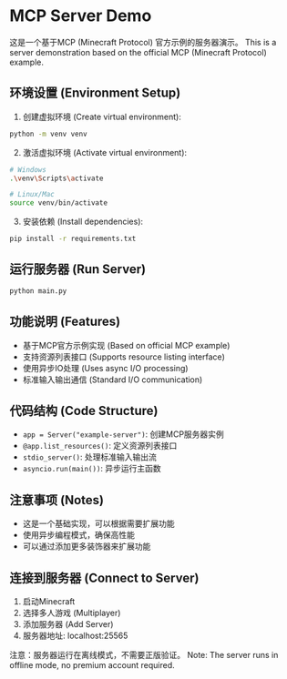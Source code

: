 # MCP Server Demo

这是一个基于MCP (Minecraft Protocol) 官方示例的服务器演示。
This is a server demonstration based on the official MCP (Minecraft Protocol) example.

## 环境设置 (Environment Setup)

1. 创建虚拟环境 (Create virtual environment):
```bash
python -m venv venv
```

2. 激活虚拟环境 (Activate virtual environment):
```bash
# Windows
.\venv\Scripts\activate

# Linux/Mac
source venv/bin/activate
```

3. 安装依赖 (Install dependencies):
```bash
pip install -r requirements.txt
```

## 运行服务器 (Run Server)
```bash
python main.py
```

## 功能说明 (Features)
- 基于MCP官方示例实现 (Based on official MCP example)
- 支持资源列表接口 (Supports resource listing interface)
- 使用异步IO处理 (Uses async I/O processing)
- 标准输入输出通信 (Standard I/O communication)

## 代码结构 (Code Structure)
- `app = Server("example-server")`: 创建MCP服务器实例
- `@app.list_resources()`: 定义资源列表接口
- `stdio_server()`: 处理标准输入输出流
- `asyncio.run(main())`: 异步运行主函数

## 注意事项 (Notes)
- 这是一个基础实现，可以根据需要扩展功能
- 使用异步编程模式，确保高性能
- 可以通过添加更多装饰器来扩展功能

## 连接到服务器 (Connect to Server)
1. 启动Minecraft
2. 选择多人游戏 (Multiplayer)
3. 添加服务器 (Add Server)
4. 服务器地址: localhost:25565

注意：服务器运行在离线模式，不需要正版验证。
Note: The server runs in offline mode, no premium account required. 